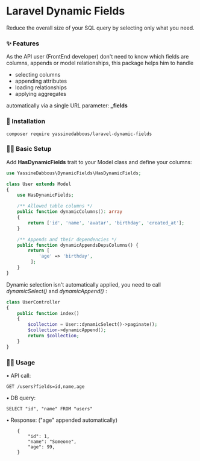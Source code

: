 
# Laravel Dynamic Fields 

Reduce the overall size of your SQL query by selecting only what you need.

### ✨ Features 

As the API user (FrontEnd developer) don't need to know which fields are columns, appends or model relationships, this package helps him to handle 
- selecting columns
- appending attributes
- loading relationships 
- applying aggregates 

automatically via a single URL parameter: **_fields**

### 🔻 Installation

    composer require yassinedabbous/laravel-dynamic-fields
    
### 🧑‍💻  Basic Setup

Add **HasDynamicFields** trait to your Model class and define your columns:

```php
use YassineDabbous\DynamicFields\HasDynamicFields;

class User extends Model
{
    use HasDynamicFields;

    /** Allowed table columns */
    public function dynamicColumns(): array
    {
        return ['id', 'name', 'avatar', 'birthday', 'created_at'];
    }

	/** Appends and their dependencies */
    public function dynamicAppendsDepsColumns() { 
        return [
            'age' => 'birthday',
		 ];
	}
}
```

Dynamic selection isn't automatically applied, you need to call *dynamicSelect()*  and *dynamicAppend()* :

```php
class UserController
{
    public function index()
    {
        $collection = User::dynamicSelect()->paginate(); 
        $collection->dynamicAppend();
        return $collection;
    }
}
```
### 🧑‍💻 Usage
• API call: 

	GET /users?fields=id,name,age
	
• DB query:

	SELECT "id", "name" FROM "users"


• Response: ("age" appended automatically)

		{
			"id": 1,
			"name": "Someone",
			"age": 99,
		}
